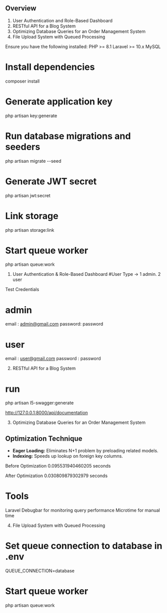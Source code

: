 ## Overview
1. User Authentication and Role-Based Dashboard
2. RESTful API for a Blog System
3. Optimizing Database Queries for an Order Management System
4. File Upload System with Queued Processing

Ensure you have the following installed:
PHP >= 8.1
Laravel >= 10.x
MySQL

# Install dependencies
composer install

# Generate application key
php artisan key:generate

# Run database migrations and seeders
php artisan migrate --seed

# Generate JWT secret
php artisan jwt:secret

# Link storage
php artisan storage:link

# Start queue worker
php artisan queue:work

1. User Authentication & Role-Based Dashboard
#User Type -> 1 admin. 2 user

Test Credentials

# admin
email : admin@gmail.com
password: password

# user
email : user@gmail.com
password : password

2. RESTful API for a Blog System

# run
php artisan l5-swagger:generate

http://127.0.0.1:8000/api/documentation

3. Optimizing Database Queries for an Order Management System

## Optimization Technique
- **Eager Loading:** Eliminates N+1 problem by preloading related models.
- **Indexing:** Speeds up lookup on foreign key columns.

Before Optimization 0.095531940460205 seconds

After Optimization 0.030809879302979 seconds

# Tools
 Laravel Debugbar for monitoring query performance
 Microtime for manual time

4. File Upload System with Queued Processing

# Set queue connection to database in .env

QUEUE_CONNECTION=database

# Start queue worker
php artisan queue:work